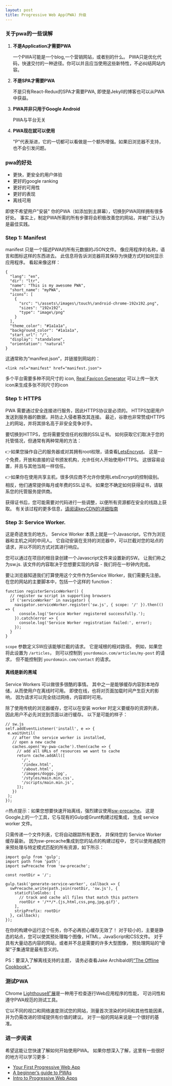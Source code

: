 ```yaml
---
layout: post
title: Progressive Web App(PWA) 升级
---
```


### 关于pwa的一些误解
1)  **不是Application才需要PWA**

    一个PWA可能是一个blog,一个营销网站，或者别的什么。
    PWA只是优化代码，快速交付的一种途径。你可以并且应当使用这些新特性，不必纠结网站内容。
  
2)  **不是SPA才需要PWA** 

    不是只有React-Redux的SPA才需要PWA, 即使是Jekyll的博客也可以从PWA中获益。
    
3)  **PWA并非只用于Google Android**    
 
    PWA与平台无关

4)  **PWA现在就可以使用**    
 
    "P"代表渐进，它的一切都可以看做是一个额外增强。如果旧浏览器不支持，也不会引发问题。
    
### pwa的好处

* 更快，更安全的用户体验
* 更好的google ranking
* 更好的可用性
* 更好的表现
* 离线可用

即使不希望用户"安装" 你的PWA（如添加到主屏幕），切换到PWA同样拥有很多好处。
事实上，制定PWA所需的所有步骤将会积极改善您的网站，并被广泛认为是最佳实践。
  
### Step 1:  Manifest

manifest 只是一个描述PWA的所有元数据的JSON文件。 
像应用程序的名称，语言和图标这样的东西进去。 
此信息将告诉浏览器将其保存为快捷方式时如何显示应用程序。 看起来像这样：

    {
      "lang": "en",
      "dir": "ltr",
      "name": "This is my awesome PWA",
      "short_name": "myPWA",
      "icons": [
        {
          "src": "\/assets\/images\/touch\/android-chrome-192x192.png",
          "sizes": "192x192",
          "type": "image\/png"
        }
      ],
      "theme_color": "#1a1a1a",
      "background_color": "#1a1a1a",
      "start_url": "/",
      "display": "standalone",
      "orientation": "natural"
    }
    
这通常称为“manifest.json”，并链接到网站的<head>：

    <link rel="manifest" href="manifest.json">
    
多个平台需要多种不同尺寸的 icon, [Real Favicon Generator](http://realfavicongenerator.net/) 
可以上传一张大icon来生成多张不同尺寸的icon

### Step 1:  HTTPS

PWA 需要通过安全连接进行服务，因此HTTPS协议是必须的。 
HTTPS加密用户发送到服务器的数据，并防止入侵者篡改其连接。 
最近，谷歌也非常赞成HTTPS上的网站，并将其排名高于非安全竞争对手。

要切换到HTTPS，您将需要受信任的权限的SSL证书。 
如何获取它们取决于您的托管情况，但通常有两种常用的方法：

👉如果您操作自己的服务器或对其拥有root权限，请查看[LetsEncrypt](https://letsencrypt.org/)。 
这是一个免费，开放和直接的证书颁发机构，允许任何人开始使用HTTPS。
 这很容易设置，并且与其他当局一样信任。
 
👉如果你在使用共享主机，很多供应商不允许你使用LetsEncrypt的控制级别。 
相反，他们通常提供每月或年费的SSL证书。 
如果您不确定如何获得证书，请联系您的托管服务提供商。 

获得证书后，您可能需要对代码进行一些调整，以便所有资源都在安全的线路上获取。 
有关该过程的更多信息，[请阅读keyCDN的详细指南](https://www.keycdn.com/blog/http-to-https/)

### Step 3: Service Worker.

这是奇迹发生的地方。 
Service Worker 本质上就是一个Javascript，它作为浏览器和主机之间的中间人。
 它自动安装在支持的浏览器中，可以拦截对您的站点的请求，并以不同的方式对其进行响应。
 
您可以通过在项目的根目录创建一个Javascript文件来设置新的SW。 让我们称之为sw.js. 
该文件的内容取决于您想要实现的内容 - 我们将在一秒钟内完成。 

要让浏览器知道我们打算使用这个文件作为Service Worker，我们需要先注册。 
在您的网站的主要脚本中，包括一个这样的 function：

    function registerServiceWorker() {
      // register sw script in supporting browsers
      if ('serviceWorker' in navigator) {
        navigator.serviceWorker.register('sw.js', { scope: '/' }).then(() => {
          console.log('Service Worker registered successfully.');
        }).catch(error => {
          console.log('Service Worker registration failed:', error);
        });
      }
    }
    
`scope` 参数定义SW应该能够拦截的请求。 它是域根的相对路径。
 例如，如果您将此设置为 `/articles`，
 则可以控制到 `yourdomain.com/articles/my-post` 的请求，
 但不能控制到 `yourdomain.com/contact` 的请求。    
    
#### 离线是新的黑域
    
Service Workers 可以做很多很酷的事情。 
其中之一是能够缓存内容到本地存储，从而使用户在离线时可用。 
即使在线，也将对页面加载时间产生巨大的影响，
因为请求可以完全绕过网络，内容即时可用。    

除了使用传统的浏览器缓存，您可以在安装 worker 时定义要缓存的资源列表，
因此用户不必先浏览到页面以进行缓存。 以下是可能的样子：
    
    // sw.js
    self.addEventListener('install', e => {
     e.waitUntil(
       // after the service worker is installed,
       // open a new cache
       caches.open('my-pwa-cache').then(cache => {
         // add all URLs of resources we want to cache
         return cache.addAll([
           '/',
           '/index.html',
           '/about.html',
           '/images/doggo.jpg',
           '/styles/main.min.css',
           '/scripts/main.min.js',
         ]);
       })
     );
    });
    
🔥热点提示：如果您想要快速开始离线，强烈建议使用[sw-precache](https://github.com/GoogleChrome/sw-precache)。 
这是Google上的一个工具，它与现有的Gulp或Grunt构建过程集成，
生成 service worker 文件。    

只需传递一个文件列表，它将自动跟踪所有更改，
并保持您的 Service Worker 缓存最新。 
因为sw-precache集成到您的站点的构建过程中，
您可以使用通配符来预处理与特定模式匹配的所有资源，如下所示：

    import gulp from 'gulp';
    import path from 'path';
    import swPrecache from 'sw-precache';
    
    const rootDir = '/';
    
    gulp.task('generate-service-worker', callback => {
      swPrecache.write(path.join(rootDir, 'sw.js'), {
        staticFileGlobs: [
          // track and cache all files that match this pattern
          rootDir + '/**/*.{js,html,css,png,jpg,gif}',
        ],
        stripPrefix: rootDir
      }, callback);
    });
    
在你的构建中运行这个任务，你不必再担心缓存无效了！
 对于较小的，主要是静态的站点，您可以使其预处理每个图像，HTML，JavaScript和CSS文件。 
 对于具有大量动态内容的网站，或者并不总是需要的许多大型图像，
 预处理网站的“骨架”子集通常是最有意义的。   
 
PS：要深入了解离线支持的主题，
请务必查看Jake Archibald的[“The Offline Cookbook”](https://jakearchibald.com/2014/offline-cookbook/)。  

### 测试PWA
    
Chrome [Lighthouse扩展](https://chrome.google.com/webstore/detail/lighthouse/blipmdconlkpinefehnmjammfjpmpbjk)是一种用于检查逐行Web应用程序的性能，
可访问性和遵守PWA规范的测试工具。    

它以不同的视口和网络速度测试您的网站，测量首次渲染的时间和其他性能因素，
并为仍需改进的领域提供有价值的建议。 
对于一般的网站来说是一个很好的基准。

### 进一步阅读

希望这能让您快速了解如何开始使用PWA。 
如果你想深入了解，这里有一些很好的地方可以学习更多：

* [Your First Progressive Web App](https://developers.google.com/web/fundamentals/getting-started/codelabs/your-first-pwapp/)
* [ A beginner’s guide to PWAs](https://www.smashingmagazine.com/2016/08/a-beginners-guide-to-progressive-web-apps/)
* [Intro to Progressive Web Apps](https://www.udacity.com/course/intro-to-progressive-web-apps--ud811)

